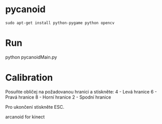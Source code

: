 pycanoid
========


    sudo apt-get install python-pygame python opencv

Run
===

   python pycanoidMain.py

Calibration
===========

Posuňte obličej na požadovanou hranici a stiskněte:
4 - Levá hranice
6 - Pravá hranice
8 - Horní hranice
2 - Spodní hranice

Pro ukončení stiskněte ESC.


arcanoid for kinect
